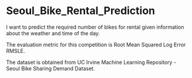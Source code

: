 # Seoul_Bike_Rental_Prediction

I want to predict the required number of bikes for rental given information about the weather and time of the day.

The evaluation metric for this competition is Root Mean Squared Log Error RMSLE.

The dataset is obtained from UC Irvine Machine Learning Repository - Seoul Bike Sharing Demand Dataset.
